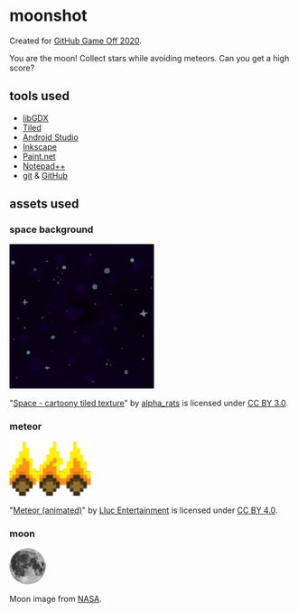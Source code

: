 # moonshot

Created for [GitHub Game Off 2020](https://itch.io/jam/game-off-2020).

You are the moon! Collect stars while avoiding meteors. Can you get a high score?

## tools used

* [libGDX](https://libgdx.badlogicgames.com/)
* [Tiled](https://www.mapeditor.org/)
* [Android Studio](https://developer.android.com/studio)
* [Inkscape](https://inkscape.org/)
* [Paint.net](https://www.getpaint.net/)
* [Notepad++](https://notepad-plus-plus.org/)
* [git](https://git-scm.com/) & [GitHub](https://github.com/)

## assets used

### space background

![space background](https://github.com/hendrixjoseph/moonshot/blob/master/android/assets/space-background.png)

"[Space - cartoony tiled texture](https://opengameart.org/content/space-cartoony-tiled-texture)" by [alpha_rats](https://alpharats.com/) is licensed under [CC BY 3.0](https://creativecommons.org/licenses/by/3.0/).

### meteor

![meteor](https://github.com/hendrixjoseph/moonshot/blob/master/android/assets/meteor.png)

"[Meteor (animated)](https://opengameart.org/content/meteor-animated-64x64)" by [Lluc Entertainment](https://opengameart.org/users/lluc-entertainment) is licensed under [CC BY 4.0](https://creativecommons.org/licenses/by/4.0/).

### moon

![moon](https://github.com/hendrixjoseph/moonshot/blob/master/android/assets/moon.png)

Moon image from [NASA](https://www.nasa.gov/).
